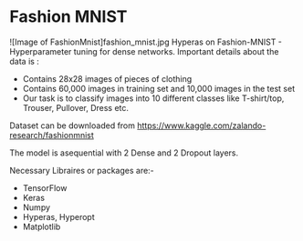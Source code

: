 # Fashion MNIST
![Image of FashionMnist]fashion_mnist.jpg
Hyperas on Fashion-MNIST - Hyperparameter tuning for dense networks.
Important details about the data is :
- Contains 28x28 images of pieces of clothing
- Contains 60,000 images in training set and 10,000 images in the test set
- Our task is to classify images into 10 different classes like T-shirt/top, Trouser, Pullover, Dress etc.

Dataset can be downloaded from 
https://www.kaggle.com/zalando-research/fashionmnist

The model is asequential with 2 Dense and 2 Dropout layers.

Necessary Libraires or packages are:-
- TensorFlow
- Keras
- Numpy
- Hyperas, Hyperopt
- Matplotlib
